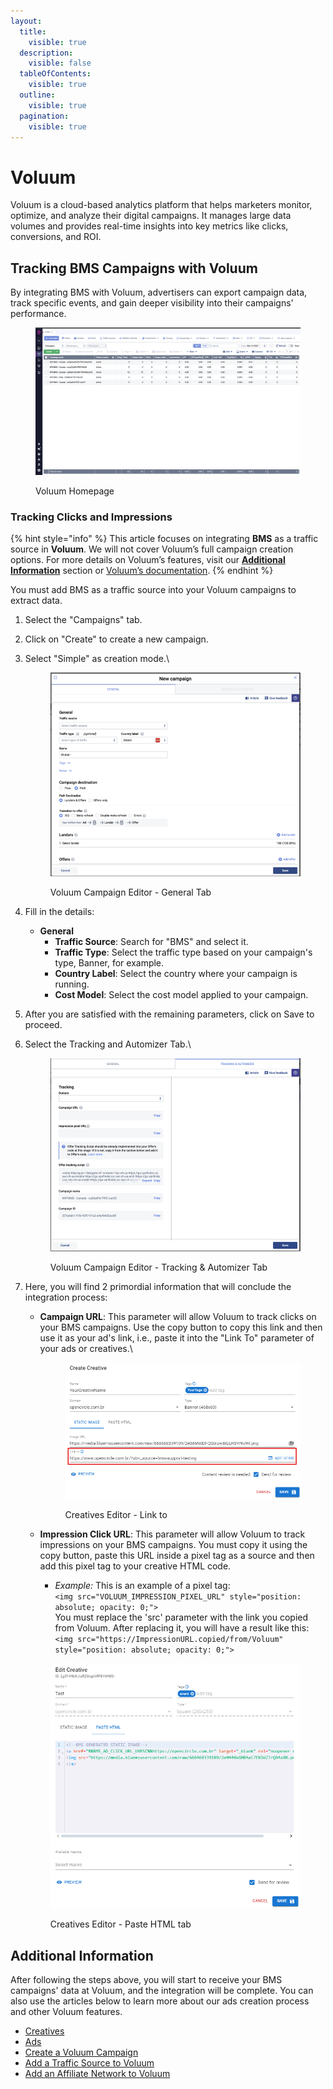 ```yaml
---
layout:
  title:
    visible: true
  description:
    visible: false
  tableOfContents:
    visible: true
  outline:
    visible: true
  pagination:
    visible: true
---
```


# Voluum

Voluum is a cloud-based analytics platform that helps marketers monitor, optimize, and analyze their digital campaigns. It manages large data volumes and provides real-time insights into key metrics like clicks, conversions, and ROI.

## Tracking BMS Campaigns with Voluum

By integrating BMS with Voluum, advertisers can export campaign data, track specific events, and gain deeper visibility into their campaigns' performance.

<figure><img src="../.gitbook/assets/image (504).png" alt=""><figcaption><p>Voluum Homepage</p></figcaption></figure>

### Tracking Clicks and Impressions

{% hint style="info" %}
This article focuses on integrating **BMS** as a traffic source in **Voluum**. We will not cover Voluum’s full campaign creation options. For more details on Voluum’s features, visit our [**Additional Information**](voluum.md#additional-information) section or [Voluum’s documentation](https://doc.voluum.com/).&#x20;
{% endhint %}

You must add BMS as a traffic source into your Voluum campaigns to extract data.

1. Select the "Campaigns" tab.
2. Click on "Create" to create a new campaign.
3.  Select "Simple" as creation mode.\


    <figure><img src="../.gitbook/assets/image (505).png" alt=""><figcaption><p>Voluum Campaign Editor - General Tab</p></figcaption></figure>


4. Fill in the details:
   * **General**
     * **Traffic Source**: Search for "BMS" and select it.
     * **Traffic Type**: Select the traffic type based on your campaign's type, Banner, for example.
     * **Country Label**: Select the country where your campaign is running.
     * **Cost Model**: Select the cost model applied to your campaign.
5. After you are satisfied with the remaining parameters, click on Save to proceed.
6.  Select the Tracking and Automizer Tab.\


    <figure><img src="../.gitbook/assets/image (4) (14).png" alt=""><figcaption><p>Voluum Campaign Editor - Tracking &#x26; Automizer Tab</p></figcaption></figure>


7.  Here, you will find 2 primordial information that will conclude the integration process:

    *   **Campaign URL**: This parameter will allow Voluum to track clicks on your BMS campaigns. Use the copy button to copy this link and then use it as your ad's link, i.e., paste it into the "Link To" parameter of your ads or creatives.\


        <figure><img src="../.gitbook/assets/image (508).png" alt=""><figcaption><p>Creatives Editor - Link to</p></figcaption></figure>
    * **Impression Click URL**: This parameter will allow Voluum to track impressions on your BMS campaigns. You must copy it using the copy button, paste this URL inside a pixel tag as a source and then add this pixel tag to your creative HTML code.
      * _Example:_ This is an example of a pixel tag:\
        `<img src="VOLUUM_IMPRESSION_PIXEL_URL" style="position: absolute; opacity: 0;">`\
        You must replace the 'src' parameter with the link you copied from Voluum. After replacing it, you will have a result like this:\
        `<img src="https://ImpressionURL.copied/from/Voluum" style="position: absolute; opacity: 0;">`

    <figure><img src="../.gitbook/assets/image (507).png" alt=""><figcaption><p>Creatives Editor - Paste HTML tab</p></figcaption></figure>

## Additional Information

After following the steps above, you will start to receive your BMS campaigns' data at Voluum, and the integration will be complete. You can also use the articles below to learn more about our ads creation process and other Voluum features.

* [Creatives](../product-documentation/ad-serving/creatives.md)
* [Ads](../product-documentation/ad-server/ads/)
* [Create a Voluum Campaign](https://doc.voluum.com/article/create-a-voluum-campaign)
* [Add a Traffic Source to Voluum](https://doc.voluum.com/article/add-a-traffic-source-to-voluum)
* [Add an Affiliate Network to Voluum](https://doc.voluum.com/article/add-an-affiliate-network-to-voluum)
